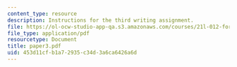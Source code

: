 ```yaml
---
content_type: resource
description: Instructions for the third writing assignment.
file: https://ol-ocw-studio-app-qa.s3.amazonaws.com/courses/21l-012-forms-of-western-narrative-fall-2007/453d11cfb1a72935c34d3a6ca6426a6d_paper3.pdf
file_type: application/pdf
resourcetype: Document
title: paper3.pdf
uid: 453d11cf-b1a7-2935-c34d-3a6ca6426a6d
---
```

